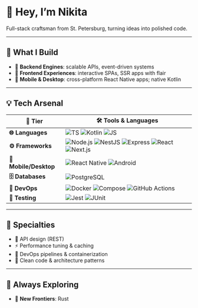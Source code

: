 # 👋 Hey, I’m Nikita

Full-stack craftsman from St. Petersburg, turning ideas into polished code.

---

## 🔨 What I Build

- 🚀 **Backend Engines**: scalable APIs, event-driven systems  
- 🎨 **Frontend Experiences**: interactive SPAs, SSR apps with flair  
- 📱 **Mobile & Desktop**: cross-platform React Native apps; native Kotlin

---

## 💡 Tech Arsenal

| 🧩 Tier             | 🛠️ Tools & Languages                              |
|--------------------|--------------------------------------------------|
| **🌐 Languages**    | ![TS](https://img.shields.io/badge/-TypeScript-3178C6?style=flat&logo=typescript&logoColor=white) ![Kotlin](https://img.shields.io/badge/-Kotlin-7F52FF?style=flat&logo=kotlin&logoColor=white) ![JS](https://img.shields.io/badge/-JavaScript-F7DF1E?style=flat&logo=javascript&logoColor=black) |
| **⚙️ Frameworks**   | ![Node.js](https://img.shields.io/badge/-Node.js-339933?style=flat&logo=node.js&logoColor=white) ![NestJS](https://img.shields.io/badge/-NestJS-E0234E?style=flat&logo=nestjs&logoColor=white) ![Express](https://img.shields.io/badge/-Express-000000?style=flat&logo=express&logoColor=white) ![React](https://img.shields.io/badge/-React-61DAFB?style=flat&logo=react&logoColor=black) ![Next.js](https://img.shields.io/badge/-Next.js-000000?style=flat&logo=next.js&logoColor=white) |
| **📲 Mobile/Desktop** | ![React Native](https://img.shields.io/badge/-React%20Native-61DAFB?style=flat&logo=react&logoColor=black) ![Android](https://img.shields.io/badge/-Android-3DDC84?style=flat&logo=android&logoColor=white) |
| **🗄️ Databases**     | ![PostgreSQL](https://img.shields.io/badge/-PostgreSQL-4169E1?style=flat&logo=postgresql&logoColor=white) |
| **🔧 DevOps**        | ![Docker](https://img.shields.io/badge/-Docker-2496ED?style=flat&logo=docker&logoColor=white) ![Compose](https://img.shields.io/badge/-Docker%20Compose-003F8C?style=flat&logo=docker&logoColor=white) ![GitHub Actions](https://img.shields.io/badge/-GitHub%20Actions-2088FF?style=flat&logo=githubactions&logoColor=white) |
| **🧪 Testing**       | ![Jest](https://img.shields.io/badge/-Jest-C21325?style=flat&logo=jest&logoColor=white) ![JUnit](https://img.shields.io/badge/-JUnit-25A162?style=flat&logo=java&logoColor=white) |

---

## 🚀 Specialties

- 🎯 API design (REST)  
- ⚡ Performance tuning & caching  
- 🐳 DevOps pipelines & containerization  
- 🧼 Clean code & architecture patterns

---

## 🌱 Always Exploring

- 🦀 **New Frontiers**: Rust

